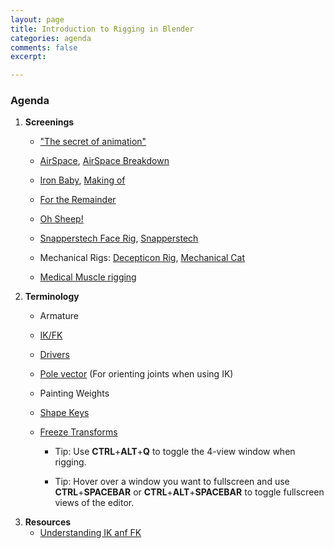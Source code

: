 ```yaml
---
layout: page
title: Introduction to Rigging in Blender
categories: agenda
comments: false
excerpt: 

---
```

### Agenda

1. **Screenings**
   * ["The secret of animation"](https://vimeo.com/67501143)


   * [AirSpace](https://vimeo.com/80683467), [AirSpace Breakdown](https://vimeo.com/80642128)


   * [Iron Baby](https://vimeo.com/12125147), [Making of](http://www.strob.net/2011/02/06/mon-making-of-du-iron-baby/)


   * [For the Remainder](https://vimeo.com/36818561)


   * [Oh Sheep!](https://www.youtube.com/watch?v=sY5MmhLQBng)


   * [Snapperstech Face Rig](https://www.youtube.com/watch?v=z86YsS-pVsQ), [Snapperstech](http://snapperstech.com/)


   * Mechanical Rigs: [Decepticon Rig](https://vimeo.com/151246391), [Mechanical Cat](https://vimeo.com/51740519)


   * [Medical Muscle rigging](https://www.youtube.com/watch?v=VqC52ZxYDi4)
2. **Terminology**
   * Armature


   * [IK/FK](https://www.youtube.com/watch?v=1-5ZR45y9RM)


   * [Drivers](https://www.youtube.com/watch?v=57VGk_7I69M)


   * [Pole vector](https://lesterbanks.com/2013/11/blender-creating-ik-pole-vectors-without-breaking-the-bind-pose/) (For orienting joints when using IK)


   * Painting Weights


   * [Shape Keys](https://www.youtube.com/watch?v=YDu6y_2jFg0)


   * [Freeze Transforms](https://www.youtube.com/watch?v=VL03dwlI10U)
     * Tip: Use **CTRL**+**ALT**+**Q** to toggle the 4-view window when rigging.


     * Tip: Hover over a window you want to fullscreen and use **CTRL**+**SPACEBAR** or **CTRL**+**ALT**+**SPACEBAR** to toggle fullscreen views of the editor.
3. **Resources**
   * [Understanding IK anf FK](https://www.youtube.com/watch?v=6gmKakLsiec)